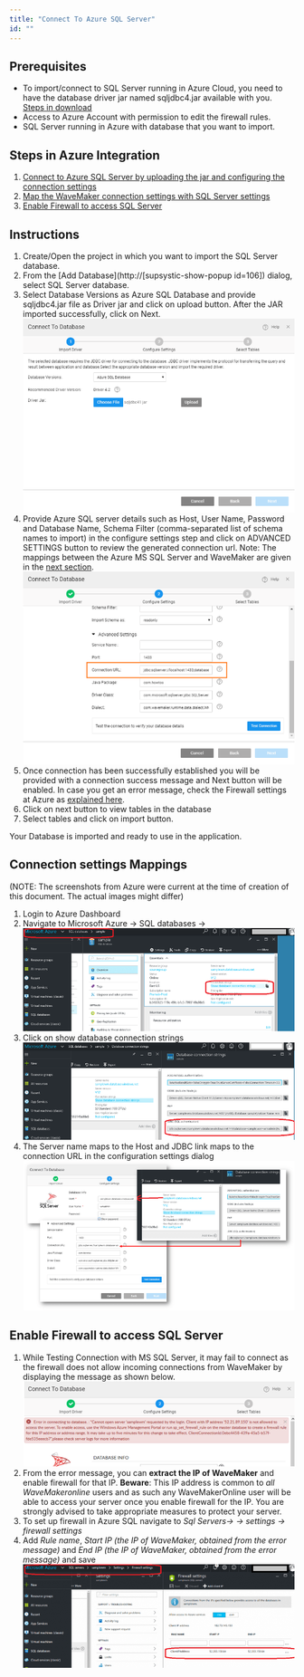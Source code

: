 ```yaml
---
title: "Connect To Azure SQL Server"
id: ""
---
```


## Prerequisites

- To import/connect to SQL Server running in Azure Cloud, you need to have the database driver jar named sqljdbc4.jar available with you. [Steps in download](/learn/app-development/services/database-services/download-jdbc-driver-jar/)
- Access to Azure Account with permission to edit the firewall rules.
- SQL Server running in Azure with database that you want to import.

## Steps in Azure Integration

1. [Connect to Azure SQL Server by uploading the jar and configuring the connection settings](#instructions)
2. [Map the WaveMaker connection settings with SQL Server settings](#mapping)
3. [Enable Firewall to access SQL Server](#firewall)

## Instructions

1. Create/Open the project in which you want to import the SQL Server database.
2. From the [Add Database](http://[supsystic-show-popup id=106]) dialog, select SQL Server database.
3. Select Database Versions as Azure SQL Database and provide sqljdbc4.jar file as Driver jar and click on upload button. After the JAR imported successfully, click on Next. [![](./assets/azure_dbdriver.png)](./assets/azure_dbdriver.png)
4. Provide Azure SQL server details such as Host, User Name, Password and Database Name, Schema Filter (comma-separated list of schema names to import) in the configure settings step and click on ADVANCED SETTINGS button to review the generated connection url. Note: The mappings between the Azure MS SQL Server and WaveMaker are given in the [next section](#mapping). [![](./assets/azure_dbsettings.png)](./assets/azure_dbsettings.png)
5. Once connection has been successfully established you will be provided with a connection success message and Next button will be enabled. In case you get an error message, check the Firewall settings at Azure as [explained here](#firewall).
6. Click on next button to view tables in the database
7. Select tables and click on import button.

Your Database is imported and ready to use in the application.

## Connection settings Mappings

(NOTE: The screenshots from Azure were current at the time of creation of this document. The actual images might differ)

1. Login to Azure Dashboard
2. Navigate to Microsoft Azure -> SQL databases -> [![](./assets/azure_dbmap1.png)](./assets/azure_dbmap1.png)
3. Click on show database connection strings [![](./assets/azure_dbmap2.png)](./assets/azure_dbmap2.png)
4. The Server name maps to the Host and JDBC link maps to the connection URL in the configuration settings dialog [![](./assets/azure_dbmap3.png)](./assets/azure_dbmap3.png)

## Enable Firewall to access SQL Server

1. While Testing Connection with MS SQL Server, it may fail to connect as the firewall does not allow incoming connections from WaveMaker by displaying the message as shown below. [![](./assets/azure_firewall.png)](./assets/azure_firewall.png)
2. From the error message, you can **extract the IP of WaveMaker** and enable firewall for that IP. **Beware**: This IP address is common to _all WaveMakeronline_ users and as such any WaveMakerOnline user will be able to access your server once you enable firewall for the IP. You are strongly advised to take appropriate measures to protect your server.
3. To set up firewall in Azure SQL navigate to _Sql Servers-> <your-database-server> -> settings -> firewall settings_
4. Add _Rule name_, _Start IP (the IP of WaveMaker, obtained from the error message)_ and _End IP (the IP of WaveMaker, obtained from the error message)_ and save [![](./assets/azure_firewall1.png)](./assets/azure_firewall1.png)
